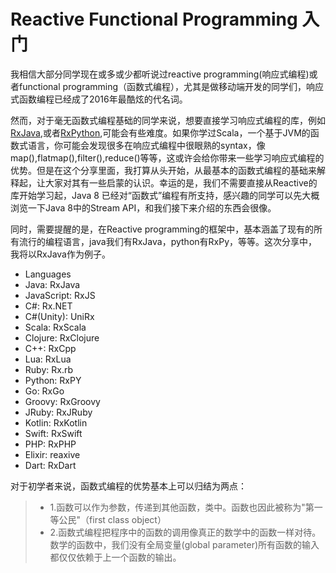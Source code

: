 # Reactive Functional Programming 入门


我相信大部分同学现在或多或少都听说过reactive programming(响应式编程)或者functional programming（函数式编程），尤其是做移动端开发的同学们，响应式函数编程已经成了2016年最酷炫的代名词。

然而，对于毫无函数式编程基础的同学来说，想要直接学习响应式编程的库，例如[RxJava](https://github.com/ReactiveX/RxJava),或者[RxPython](https://github.com/ReactiveX/RxPY),可能会有些难度。如果你学过Scala，一个基于JVM的函数式语言，你可能会发现很多在响应式编程中很眼熟的syntax，像map(),flatmap(),filter(),reduce()等等，这或许会给你带来一些学习响应式编程的优势。但是在这个分享里面，我打算从头开始，从最基本的函数式编程的基础来解释起，让大家对其有一些启蒙的认识。幸运的是，我们不需要直接从Reactive的库开始学习起，Java 8 已经对“函数式”编程有所支持，感兴趣的同学可以先大概浏览一下Java 8中的Stream API，和我们接下来介绍的东西会很像。

同时，需要提醒的是，在Reactive programming的框架中，基本涵盖了现有的所有流行的编程语言，java我们有RxJava，python有RxPy，等等。这次分享中，我将以RxJava作为例子。

* Languages
* Java: RxJava
* JavaScript: RxJS
* C#: Rx.NET
* C#(Unity): UniRx
* Scala: RxScala
* Clojure: RxClojure
* C++: RxCpp
* Lua: RxLua
* Ruby: Rx.rb
* Python: RxPY
* Go: RxGo
* Groovy: RxGroovy
* JRuby: RxJRuby
* Kotlin: RxKotlin
* Swift: RxSwift
* PHP: RxPHP
* Elixir: reaxive
* Dart: RxDart


对于初学者来说，函数式编程的优势基本上可以归结为两点：

> * 1.函数可以作为参数，传递到其他函数，类中。函数也因此被称为"第一等公民"（first class object）
> * 2.函数式编程把程序中的函数的调用像真正的数学中的函数一样对待。数学的函数中，我们没有全局变量(global parameter)所有函数的输入都仅仅依赖于上一个函数的输出。
